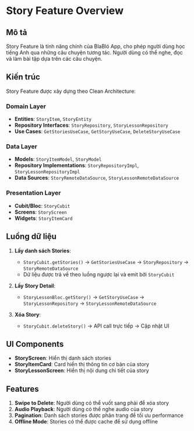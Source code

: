 # Story Feature Overview

## Mô tả

Story Feature là tính năng chính của BlaBló App, cho phép người dùng học tiếng Anh qua những câu chuyện tương tác. Người dùng có thể nghe, đọc và làm bài tập dựa trên các câu chuyện.

## Kiến trúc

Story Feature được xây dựng theo Clean Architecture:

### Domain Layer
- **Entities**: `StoryItem`, `StoryEntity`
- **Repository Interfaces**: `StoryRepository`, `StoryLessonRepository`
- **Use Cases**: `GetStoriesUseCase`, `GetStoryUseCase`, `DeleteStoryUseCase`

### Data Layer
- **Models**: `StoryItemModel`, `StoryModel`
- **Repository Implementations**: `StoryRepositoryImpl`, `StoryLessonRepositoryImpl`
- **Data Sources**: `StoryRemoteDataSource`, `StoryLessonRemoteDataSource`

### Presentation Layer
- **Cubit/Bloc**: `StoryCubit`
- **Screens**: `StoryScreen`
- **Widgets**: `StoryItemCard`

## Luồng dữ liệu

1. **Lấy danh sách Stories**:
   - `StoryCubit.getStories()` -> `GetStoriesUseCase` -> `StoryRepository` -> `StoryRemoteDataSource`
   - Dữ liệu được trả về theo luồng ngược lại và emit bởi `StoryCubit`

2. **Lấy Story Detail**:
   - `StoryLessonBloc.getStory()` -> `GetStoryUseCase` -> `StoryLessonRepository` -> `StoryLessonRemoteDataSource`
   
3. **Xóa Story**:
   - `StoryCubit.deleteStory()` -> API call trực tiếp -> Cập nhật UI

## UI Components

- **StoryScreen**: Hiển thị danh sách stories
- **StoryItemCard**: Card hiển thị thông tin cơ bản của story
- **StoryLessonScreen**: Hiển thị nội dung chi tiết của story

## Features

1. **Swipe to Delete**: Người dùng có thể vuốt sang phải để xóa story
2. **Audio Playback**: Người dùng có thể nghe audio của story
3. **Pagination**: Danh sách stories được phân trang để tối ưu performance
4. **Offline Mode**: Stories có thể được cache để sử dụng offline
